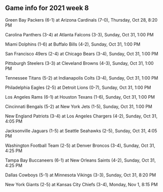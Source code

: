 ## Game info for 2021 week 8
Green Bay Packers (6-1) at Arizona Cardinals (7-0), Thursday, Oct 28, 8:20 PM



Carolina Panthers (3-4) at Atlanta Falcons (3-3), Sunday, Oct 31, 1:00 PM

Miami Dolphins (1-6) at Buffalo Bills (4-2), Sunday, Oct 31, 1:00 PM

San Francisco 49ers (2-4) at Chicago Bears (3-4), Sunday, Oct 31, 1:00 PM

Pittsburgh Steelers (3-3) at Cleveland Browns (4-3), Sunday, Oct 31, 1:00 PM

Tennessee Titans (5-2) at Indianapolis Colts (3-4), Sunday, Oct 31, 1:00 PM

Philadelphia Eagles (2-5) at Detroit Lions (0-7), Sunday, Oct 31, 1:00 PM

Los Angeles Rams (6-1) at Houston Texans (1-6), Sunday, Oct 31, 1:00 PM

Cincinnati Bengals (5-2) at New York Jets (1-5), Sunday, Oct 31, 1:00 PM



New England Patriots (3-4) at Los Angeles Chargers (4-2), Sunday, Oct 31, 4:05 PM

Jacksonville Jaguars (1-5) at Seattle Seahawks (2-5), Sunday, Oct 31, 4:05 PM

Washington Football Team (2-5) at Denver Broncos (3-4), Sunday, Oct 31, 4:25 PM

Tampa Bay Buccaneers (6-1) at New Orleans Saints (4-2), Sunday, Oct 31, 4:25 PM



Dallas Cowboys (5-1) at Minnesota Vikings (3-3), Sunday, Oct 31, 8:20 PM



New York Giants (2-5) at Kansas City Chiefs (3-4), Monday, Nov 1, 8:15 PM


